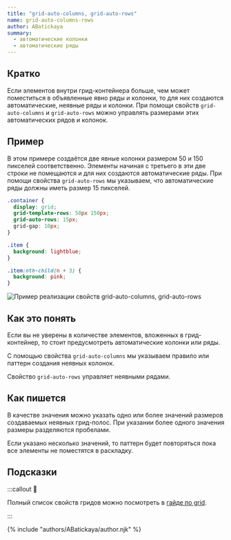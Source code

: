 ```yaml
---
title: "grid-auto-columns, grid-auto-rows"
name: grid-auto-columns-rows
author: ABatickaya
summary:
  - автоматические колонки
  - автоматические ряды
---
```


## Кратко

Если элементов внутри грид-контейнера больше, чем может поместиться в объявленные явно ряды и колонки, то для них создаются автоматические, неявные ряды и колонки. При помощи свойств `grid-auto-columns` и `grid-auto-rows` можно управлять размерами этих автоматических рядов и колонок.

## Пример

В этом примере создаётся две явные колонки размером 50 и 150 пикселей соответственно. Элементы начиная с третьего в эти две строки не помещаются и для них создаются автоматические ряды. При помощи свойства `grid-auto-rows` мы указываем, что автоматические ряды должны иметь размер 15 пикселей.

```css
.container {
  display: grid;
  grid-template-rows: 50px 150px;
  grid-auto-rows: 15px;
  grid-gap: 10px;
}

.item {
  background: lightblue;
}

.item:nth-child(n + 3) {
  background: pink;
}
```

![Пример реализации свойств grid-auto-columns, grid-auto-rows](/assets/images/posts/grid-guide/grid_07_v02.png)

## Как это понять

Если вы не уверены в количестве элементов, вложенных в грид-контейнер, то стоит предусмотреть автоматические колонки или ряды.

С помощью свойства `grid-auto-columns` мы указываем правило или паттерн создания неявных колонок.

Свойство `grid-auto-rows` управляет неявными рядами.

## Как пишется

В качестве значения можно указать одно или более значений размеров создаваемых неявных грид-полос. При указании более одного значения размеры разделяются пробелами.

Если указано несколько значений, то паттерн будет повторяться пока все элементы не поместятся в раскладку.

## Подсказки

:::callout 📝

Полный список свойств гридов можно посмотреть в [гайде по grid](/css/long/grid-guide/).

:::

{% include "authors/ABatickaya/author.njk" %}
